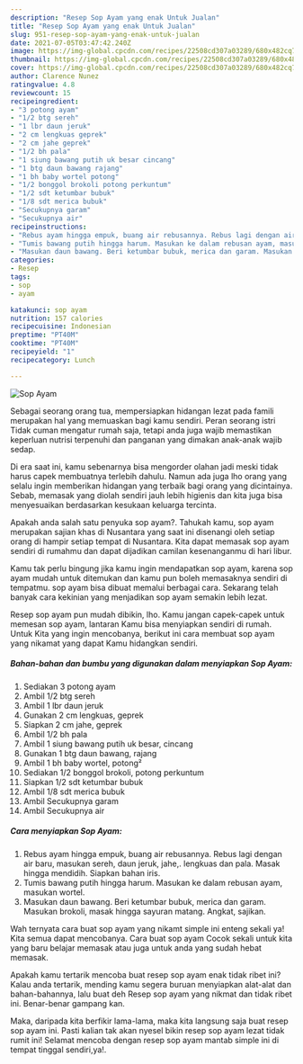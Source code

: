 ```yaml
---
description: "Resep Sop Ayam yang enak Untuk Jualan"
title: "Resep Sop Ayam yang enak Untuk Jualan"
slug: 951-resep-sop-ayam-yang-enak-untuk-jualan
date: 2021-07-05T03:47:42.240Z
image: https://img-global.cpcdn.com/recipes/22508cd307a03289/680x482cq70/sop-ayam-foto-resep-utama.jpg
thumbnail: https://img-global.cpcdn.com/recipes/22508cd307a03289/680x482cq70/sop-ayam-foto-resep-utama.jpg
cover: https://img-global.cpcdn.com/recipes/22508cd307a03289/680x482cq70/sop-ayam-foto-resep-utama.jpg
author: Clarence Nunez
ratingvalue: 4.8
reviewcount: 15
recipeingredient:
- "3 potong ayam"
- "1/2 btg sereh"
- "1 lbr daun jeruk"
- "2 cm lengkuas geprek"
- "2 cm jahe geprek"
- "1/2 bh pala"
- "1 siung bawang putih uk besar cincang"
- "1 btg daun bawang rajang"
- "1 bh baby wortel potong"
- "1/2 bonggol brokoli potong perkuntum"
- "1/2 sdt ketumbar bubuk"
- "1/8 sdt merica bubuk"
- "Secukupnya garam"
- "Secukupnya air"
recipeinstructions:
- "Rebus ayam hingga empuk, buang air rebusannya. Rebus lagi dengan air baru, masukan sereh, daun jeruk, jahe,. lengkuas dan pala. Masak hingga mendidih. Siapkan bahan iris."
- "Tumis bawang putih hingga harum. Masukan ke dalam rebusan ayam, masukan wortel."
- "Masukan daun bawang. Beri ketumbar bubuk, merica dan garam. Masukan brokoli, masak hingga sayuran matang. Angkat, sajikan."
categories:
- Resep
tags:
- sop
- ayam

katakunci: sop ayam 
nutrition: 157 calories
recipecuisine: Indonesian
preptime: "PT40M"
cooktime: "PT40M"
recipeyield: "1"
recipecategory: Lunch

---
```



![Sop Ayam](https://img-global.cpcdn.com/recipes/22508cd307a03289/680x482cq70/sop-ayam-foto-resep-utama.jpg)

Sebagai seorang orang tua, mempersiapkan hidangan lezat pada famili merupakan hal yang memuaskan bagi kamu sendiri. Peran seorang istri Tidak cuman mengatur rumah saja, tetapi anda juga wajib memastikan keperluan nutrisi terpenuhi dan panganan yang dimakan anak-anak wajib sedap.

Di era  saat ini, kamu sebenarnya bisa mengorder olahan jadi meski tidak harus capek membuatnya terlebih dahulu. Namun ada juga lho orang yang selalu ingin memberikan hidangan yang terbaik bagi orang yang dicintainya. Sebab, memasak yang diolah sendiri jauh lebih higienis dan kita juga bisa menyesuaikan berdasarkan kesukaan keluarga tercinta. 



Apakah anda salah satu penyuka sop ayam?. Tahukah kamu, sop ayam merupakan sajian khas di Nusantara yang saat ini disenangi oleh setiap orang di hampir setiap tempat di Nusantara. Kita dapat memasak sop ayam sendiri di rumahmu dan dapat dijadikan camilan kesenanganmu di hari libur.

Kamu tak perlu bingung jika kamu ingin mendapatkan sop ayam, karena sop ayam mudah untuk ditemukan dan kamu pun boleh memasaknya sendiri di tempatmu. sop ayam bisa dibuat memalui berbagai cara. Sekarang telah banyak cara kekinian yang menjadikan sop ayam semakin lebih lezat.

Resep sop ayam pun mudah dibikin, lho. Kamu jangan capek-capek untuk memesan sop ayam, lantaran Kamu bisa menyiapkan sendiri di rumah. Untuk Kita yang ingin mencobanya, berikut ini cara membuat sop ayam yang nikamat yang dapat Kamu hidangkan sendiri.

<!--inarticleads1-->

##### Bahan-bahan dan bumbu yang digunakan dalam menyiapkan Sop Ayam:

1. Sediakan 3 potong ayam
1. Ambil 1/2 btg sereh
1. Ambil 1 lbr daun jeruk
1. Gunakan 2 cm lengkuas, geprek
1. Siapkan 2 cm jahe, geprek
1. Ambil 1/2 bh pala
1. Ambil 1 siung bawang putih uk besar, cincang
1. Gunakan 1 btg daun bawang, rajang
1. Ambil 1 bh baby wortel, potong²
1. Sediakan 1/2 bonggol brokoli, potong perkuntum
1. Siapkan 1/2 sdt ketumbar bubuk
1. Ambil 1/8 sdt merica bubuk
1. Ambil Secukupnya garam
1. Ambil Secukupnya air




<!--inarticleads2-->

##### Cara menyiapkan Sop Ayam:

1. Rebus ayam hingga empuk, buang air rebusannya. Rebus lagi dengan air baru, masukan sereh, daun jeruk, jahe,. lengkuas dan pala. Masak hingga mendidih. Siapkan bahan iris.
1. Tumis bawang putih hingga harum. Masukan ke dalam rebusan ayam, masukan wortel.
1. Masukan daun bawang. Beri ketumbar bubuk, merica dan garam. Masukan brokoli, masak hingga sayuran matang. Angkat, sajikan.




Wah ternyata cara buat sop ayam yang nikamt simple ini enteng sekali ya! Kita semua dapat mencobanya. Cara buat sop ayam Cocok sekali untuk kita yang baru belajar memasak atau juga untuk anda yang sudah hebat memasak.

Apakah kamu tertarik mencoba buat resep sop ayam enak tidak ribet ini? Kalau anda tertarik, mending kamu segera buruan menyiapkan alat-alat dan bahan-bahannya, lalu buat deh Resep sop ayam yang nikmat dan tidak ribet ini. Benar-benar gampang kan. 

Maka, daripada kita berfikir lama-lama, maka kita langsung saja buat resep sop ayam ini. Pasti kalian tak akan nyesel bikin resep sop ayam lezat tidak rumit ini! Selamat mencoba dengan resep sop ayam mantab simple ini di tempat tinggal sendiri,ya!.

